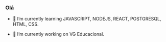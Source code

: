 ### Olá
- 🌱 I’m currently learning JAVASCRIPT, NODEJS, REACT, POSTGRESQL, HTML, CSS.

- 🔭 I’m currently working on VG Educacional.